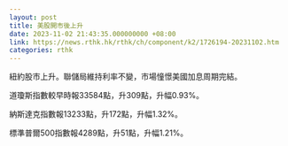 ```yaml
---
layout: post
title: 美股開市後上升
date: 2023-11-02 21:43:35.000000000 +08:00
link: https://news.rthk.hk/rthk/ch/component/k2/1726194-20231102.htm
categories: rthk
---
```


紐約股市上升。聯儲局維持利率不變，市場憧憬美國加息周期完結。

道瓊斯指數較早時報33584點，升309點，升幅0.93%。

納斯達克指數報13233點，升172點，升幅1.32%。

標準普爾500指數報4289點，升51點，升幅1.21%。
